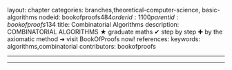 layout: chapter
categories: branches,theoretical-computer-science, basic-algorithms
nodeid: bookofproofs$484
orderid: 1100
parentid: bookofproofs$134
title: Combinatorial Algorithms
description: COMBINATORIAL ALGORITHMS &#9733; graduate maths &#10004; step by step &#10010; by the axiomatic method &#10140; visit BookOfProofs now!
references: 
keywords: algorithms,combinatorial
contributors: bookofproofs

---


---


